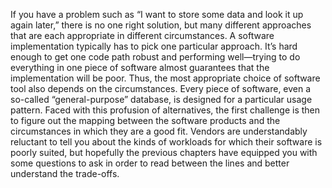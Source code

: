 If you have a problem such as “I want to store some data and look it up again later,” there is no
one right solution, but many different approaches that are each appropriate in different
circumstances. A software implementation typically has to pick one particular approach. It’s hard
enough to get one code path robust and performing well—trying to do everything in one piece of
software almost guarantees that the implementation will be poor. Thus, the most appropriate choice of software tool also depends on the circumstances. Every piece of
software, even a so-called “general-purpose” database, is designed for a particular usage pattern. Faced with this profusion of alternatives, the first challenge is then to figure out the mapping
between the software products and the circumstances in which they are a good fit. Vendors are
understandably reluctant to tell you about the kinds of workloads for which their software is poorly
suited, but hopefully the previous chapters have equipped you with some questions to ask in order to
read between the lines and better understand the trade-offs.